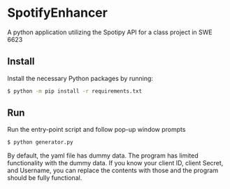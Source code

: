 # SpotifyEnhancer
A python application utilizing the Spotipy API for a class project in SWE 6623

## Install
Install the necessary Python packages by running:

```sh
$ python -m pip install -r requirements.txt
```

## Run
Run the entry-point script and follow pop-up window prompts

```sh
$ python generator.py
```

By default, the yaml file has dummy data. The program has limited functionality with the dummy data. If you know your client ID, client Secret, and Username, you can replace the contents with those and the program should be fully functional.